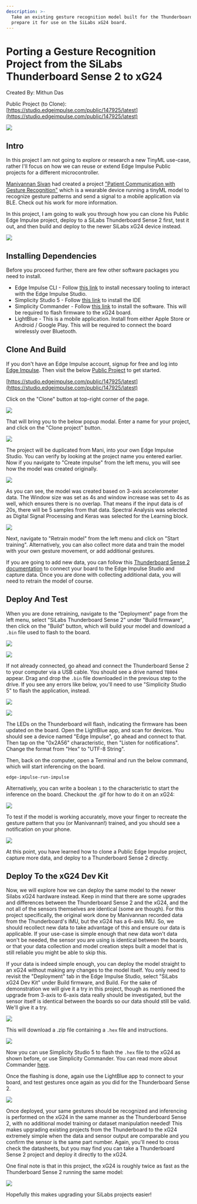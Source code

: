 ```yaml
---
description: >-
  Take an existing gesture recognition model built for the Thunderboard Sense 2, and
  prepare it for use on the SiLabs xG24 board.
---
```


# Porting a Gesture Recognition Project from the SiLabs Thunderboard Sense 2 to xG24

Created By: Mithun Das

Public Project (to Clone): [https://studio.edgeimpulse.com/public/147925/latest](https://studio.edgeimpulse.com/public/147925/latest)

![](../.gitbook/assets/gesture-recognition-on-silabs-xg24/intro.jpg)

## Intro

In this project I am not going to explore or research a new TinyML use-case, rather I'll focus on how we can reuse or extend Edge Impulse Public projects for a different microcontroller.

[Manivannan Sivan](https://www.hackster.io/manivannan) had created a project ["Patient Communication with Gesture Recognition"](https://docs.edgeimpulse.com/experts/machine-learning-prototype-projects/patient-gesture-recognition) which is a wearable device running a tinyML model to recognize gesture patterns and send a signal to a mobile application via BLE. Check out his work for more information.

In this project, I am going to walk you through how you can clone his Public Edge Impulse project, deploy to a SiLabs Thunderboard Sense 2 first, test it out, and then build and deploy to the newer SiLabs xG24 device instead.

![](../.gitbook/assets/gesture-recognition-on-silabs-xg24/wearable.jpg)

## Installing Dependencies

Before you proceed further, there are few other software packages you need to install.

* Edge Impulse CLI - Follow [this link](https://docs.edgeimpulse.com/docs/edge-impulse-cli/cli-installation) to install necessary tooling to interact with the Edge Impulse Studio.
* Simplicity Studio 5 - Follow [this link](https://www.silabs.com/developers/simplicity-studio) to install the IDE
* Simplicity Commander - Follow [this link](https://community.silabs.com/s/article/simplicity-commander?language=en\_US) to install the software. This will be required to flash firmware to the xG24 board.
* LightBlue - This is a mobile application. Install from either Apple Store or Android / Google Play. This will be required to connect the board wirelessly over Bluetooth.

## Clone And Build

If you don't have an Edge Impulse account, signup for free and log into [Edge Impulse](https://studio.edgeimpulse.com/). Then visit the below [Public Project](https://docs.edgeimpulse.com/docs/edge-impulse-studio/dashboard#1.-showcasing-your-public-projects-with-markdown-readmes) to get started.

[https://studio.edgeimpulse.com/public/147925/latest](https://studio.edgeimpulse.com/public/147925/latest)

Click on the "Clone" button at top-right corner of the page.

![](../.gitbook/assets/gesture-recognition-on-silabs-xg24/studio.png)

That will bring you to the below popup modal. Enter a name for your project, and click on the "Clone project" button.

![](../.gitbook/assets/gesture-recognition-on-silabs-xg24/clone.png)

The project will be duplicated from Mani, into your own Edge Impulse Studio. You can verify by looking at the project name you entered earlier. Now if you navigate to "Create impulse" from the left menu, you will see how the model was created originally.

![](../.gitbook/assets/gesture-recognition-on-silabs-xg24/create-impulse.png)

As you can see, the model was created based on 3-axis accelerometer data. The Window size was set as 4s and window increase was set to 4s as well, which ensures there is no overlap. That means if the input data is of 20s, there will be 5 samples from that data. Spectral Analysis was selected as Digital Signal Processing and Keras was selected for the Learning block.

![](../.gitbook/assets/gesture-recognition-on-silabs-xg24/retrain.png)

Next, navigate to "Retrain model" from the left menu and click on "Start training". Alternatively, you can also collect more data and train the model with your own gesture movement, or add additional gestures.

If you are going to add new data, you can follow this [Thunderboard Sense 2 documentation](https://docs.edgeimpulse.com/docs/development-platforms/officially-supported-mcu-targets/silabs-thunderboard-sense-2) to connect your board to the Edge Impulse Studio and capture data. Once you are done with collecting additional data, you will need to retrain the model of course.

## Deploy And Test

When you are done retraining, navigate to the "Deployment" page from the left menu, select "SiLabs Thunderboard Sense 2" under "Build firmware", then click on the "Build" button, which will build your model and download a `.bin` file used to flash to the board.

![](../.gitbook/assets/gesture-recognition-on-silabs-xg24/deployment-tb2.png)

![](../.gitbook/assets/gesture-recognition-on-silabs-xg24/firmware-tb2.png)

If not already connected, go ahead and connect the Thunderboard Sense 2 to your computer via a USB cable. You should see a drive named `TB004` appear. Drag and drop the `.bin` file downloaded in the previous step to the drive. If you see any errors like below, you'll need to use "Simplicity Studio 5" to flash the application, instead.

![](../.gitbook/assets/gesture-recognition-on-silabs-xg24/error.png)

![](../.gitbook/assets/gesture-recognition-on-silabs-xg24/simplicity.gif)

The LEDs on the Thunderboard will flash, indicating the firmware has been updated on the board. Open the LightBlue app, and scan for devices. You should see a device named "Edge Impulse", go ahead and connect to that. Then tap on the "0x2A56" characteristic, then "Listen for notifications". Change the format from "Hex" to "UTF-8 String".

Then, back on the computer, open a Terminal and run the below command, which will start inferencing on the board.

```
edge-impulse-run-impulse
```

Alternatively, you can write a boolean `1` to the characteristic to start the inference on the board. Checkout the .gif for how to do it on an xG24:

![](../.gitbook/assets/gesture-recognition-on-silabs-xg24/lightblue-tb2.gif)

To test if the model is working accurately, move your finger to recreate the gesture pattern that you (or Manivannan!) trained, and you should see a notification on your phone.

![](../.gitbook/assets/gesture-recognition-on-silabs-xg24/notification.png)

At this point, you have learned how to clone a Public Edge Impulse project, capture more data, and deploy to a Thunderboard Sense 2 directly.

## Deploy To the xG24 Dev Kit

Now, we will explore how we can deploy the same model to the newer Silabs xG24 hardware instead. Keep in mind that there are some upgrades and differences between the Thunderboard Sense 2 and the xG24, and the not all of the sensors themselves are identical (some are though). For this project specifically, the original work done by Manivannan recorded data from the Thunderboard's IMU, but the xG24 has a 6-axis IMU. So, we should recollect new data to take advantage of this and ensure our data is applicable. If your use-case is simple enough that new data won't data won't be needed, the sensor you are using is identical between the boards, or that your data collection and model creation steps built a model that is still reliable you might be able to skip this.

If your data is indeed simple enough, you can deploy the model straight to an xG24 without making any changes to the model itself. You only need to revisit the "Deployment" tab in the Edge Impulse Studio, select "SiLabs xG24 Dev Kit" under Build firmware, and Build. For the sake of demonstration we will give it a try in this project, though as mentioned the upgrade from 3-axis to 6-axis data really should be investigated, but the sensor itself is identical between the boards so our data should still be valid. We'll give it a try.

![](../.gitbook/assets/gesture-recognition-on-silabs-xg24/deployment-xg24.png)

This will download a .zip file containing a `.hex` file and instructions.

![](../.gitbook/assets/gesture-recognition-on-silabs-xg24/firmware-xg24.png)

Now you can use Simplicity Studio 5 to flash the `.hex` file to the xG24 as shown before, or use Simplicity Commander. You can read more about Commander [here](https://docs.edgeimpulse.com/docs/development-platforms/officially-supported-mcu-targets/silabs-xg24-devkit).

Once the flashing is done, again use the LightBlue app to connect to your board, and test gestures once again as you did for the Thunderboard Sense 2.

![](../.gitbook/assets/gesture-recognition-on-silabs-xg24/lightblue-xg24.gif)

Once deployed, your same gestures should be recognized and inferencing is performed on the xG24 in the same manner as the Thunderboard Sense 2, with no additional model training or dataset manipulation needed! This makes upgrading existing projects from the Thunderboard to the xG24 extremely simple when the data and sensor output are comparable and you confirm the sensor is the same part number. Again, you'll need to cross check the datasheets, but you may find you can take a Thunderboard Sense 2 project and deploy it directly to the xG24.

One final note is that in this project, the xG24 is roughly twice as fast as the Thunderboard Sense 2 running the same model:

![](../.gitbook/assets/gesture-recognition-on-silabs-xg24/silabs-compare.png)

Hopefully this makes upgrading your SiLabs projects easier!
